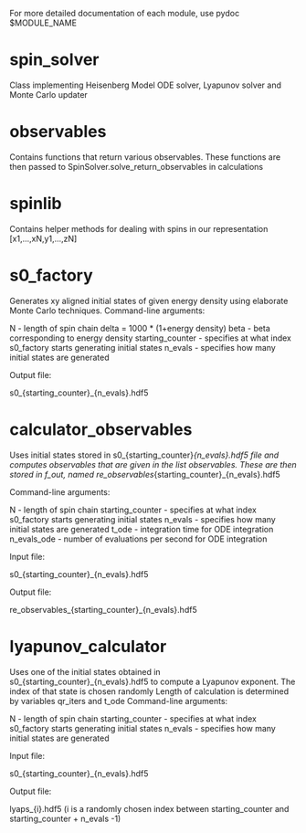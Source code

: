 For more detailed documentation of each module, use pydoc $MODULE_NAME

# spin_solver 

Class implementing Heisenberg Model ODE solver, Lyapunov solver and Monte Carlo updater

# observables

Contains functions that return various observables. 
These functions are then passed to 
SpinSolver.solve_return_observables in calculations

# spinlib

Contains helper methods for dealing with spins in our representation [x1,...,xN,y1,...,zN]

# s0_factory

Generates xy aligned initial states of given energy density using elaborate Monte Carlo techniques.
Command-line arguments:

N - length of spin chain
delta = 1000 * (1+energy density)
beta - beta corresponding to energy density
starting_counter - specifies at what index s0_factory starts generating initial states
n_evals - specifies how many initial states are generated

Output file:

s0_{starting_counter}_{n_evals}.hdf5

# calculator_observables

Uses initial states stored in s0_{starting_counter}_{n_evals}.hdf5 file and computes observables
that are given in the list observables.
These are then stored in f_out, named re_observables_{starting_counter}_{n_evals}.hdf5

Command-line arguments:

N - length of spin chain
starting_counter - specifies at what index s0_factory starts generating initial states
n_evals - specifies how many initial states are generated
t_ode - integration time for ODE integration
n_evals_ode - number of evaluations per second for ODE integration

Input file:

s0_{starting_counter}_{n_evals}.hdf5

Output file:

re_observables_{starting_counter}_{n_evals}.hdf5

# lyapunov_calculator

Uses one of the initial states obtained in s0_{starting_counter}_{n_evals}.hdf5 to compute
a Lyapunov exponent. The index of that state is chosen randomly
Length of calculation is determined by variables qr_iters and t_ode
Command-line arguments:

N - length of spin chain
starting_counter - specifies at what index s0_factory starts generating initial states
n_evals - specifies how many initial states are generated


Input file:

s0_{starting_counter}_{n_evals}.hdf5

Output file:

lyaps_{i}.hdf5  (i is a randomly chosen index between starting_counter and starting_counter + n_evals -1)
